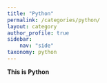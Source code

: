 ```yaml
---
title: "Python"
permalink: /categories/python/
layout: category
author_profile: true
sidebar:
    nav: "side"
taxonomy: python
---
```


**This is Python**